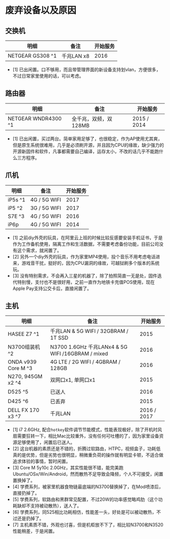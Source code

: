 # 废弃设备以及原因

## 交换机

| 明细 | 备注 | 开始服务 |
| --- | --- | --- |
| NETGEAR GS308 ^1 | 千兆LAN x8 | 2016 |

- [1] 已出闲置。口不够用，而且带管理界面的新设备支持划vlan，方便很多，不过日常家里使用的话，可以考虑。

## 路由器

| 明细 | 备注 | 开始服务 |
| --- | --- | --- |
| NETGEAR WNDR4300 ^1 | 全千兆，双频，双128MB | 2015 / 2014 |

- [1] 已出闲置，买过两台。简单家用足够了，也很稳定，作为AP使用尤其爽，但是原生系统很难用，几乎是必须刷开源，并且因为CPU的缘故，缺少强力的开源新固件和软件，凡事都需要自己编译，运存太小，不改的话几乎不能跑什么三方程序。

## 爪机

| 明细 | 备注 | 开始服务 |
| --- | --- | --- |
| iP5s ^1 | 4G / 5G WIFI | 2017 |
| iP5 ^2 | 3G / 5G WIFI | 2017 |
| S7E ^3 | 4G / 5G WIFI | 2016 |
| iP6p | 4G / 5G WIFI | 2014 |

- [1] 之前diy外壳的玩具，在阿里云上班的时候比较反感要安装手机证书，于是作为工作备机使用，隔离工作和生活数据，不需要考虑备份功能，目前公司没有这个需求，就闲置了。
- [2] 另外一个diy外壳的玩具，作为家里MP4使用，投个音乐不用考虑电话进来，游戏音干扰，挺好的，因为CPU漏洞的缘故，可越狱刷多个版本的系统玩。
- [3] 没有特别需求，不会再入三星的机器了，除了拍照简直一无是处，固件迭代特别慢，支付也不是很好用，之前一直作为地铁卡充值POS使用，现在Apple Pay支持公交卡后，直接闲置了。

## 主机

| 明细 | 备注 | 开始服务 |
| --- | --- | --- |
| HASEE Z7 ^1 | 千兆LAN & 5G WIFI / 32GBRAM / 1T SSD  | 2015 |
| N3700组装机 ^2 | N3700 1.6GHz 千兆LANx4 & 5G WIFI /16GBRAM / mixed | 2016 |
| ONDA v939 Core M ^3 | 4G LTE / 2G WIFI / 4GBRAM / 128GB | 2016 |
| N270, 945GM x2 ^4 | 双网口x1, 单网口x1 | 2015 |
| D525 ^5 | 已送人 | 2016 |
| D425 ^6 | 已丢弃 | 2015 |
| DELL FX 170 x3 ^7 | 千兆LAN | 2016 / 2017 |

- [1] i7 2.6GHz, 配合`hotkey`软件调节节能模式，性能表现极好，除了开机时风扇需要狂转一下，相比Mac比较重外，没有任何可吐槽的了，因为家里设备资源足够使用了，闲置后已送人。
- [2] 这台机器的素质还是不错的，折腾过软路由，HTPC，视频盒子，功耗低真的是优势，但是劣势也很明显，稍微重负荷的操作就有明显卡顿，不适合做追求体验的事情，暂时闲置。
- [3] Core M 5y10c 2.0GHz，其实性能很不错，能完美跑Ubuntu/OSx/Win/Android，然而散热不足导致会降频，个人不可接受，闲置置换掉了。
- [4] 学费系列，被家里机器食物链最底端的N3700替换掉了，在Mod喷漆后，直接扔掉了。
- [5] 学费系列，软路由和黑群常见配置，不过20W的功率感觉略鸡肋（这个功耗缺却不支持被动散热），送人了。
- [6] 学费系列，同525相比功耗相仿，性能差一头，好处是可以被动散热，不过还是扔掉了。
- [7] 主机素质不错，外观也讨喜，但是机柜放不下了，相比较N3700和N3520性能稍差，于是闲置。


